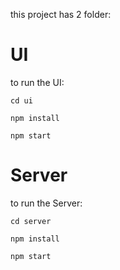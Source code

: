 this project has 2 folder:

# UI

to run the UI:

`cd ui`

`npm install`

`npm start`

# Server

to run the Server:

`cd server`

`npm install`

`npm start`
